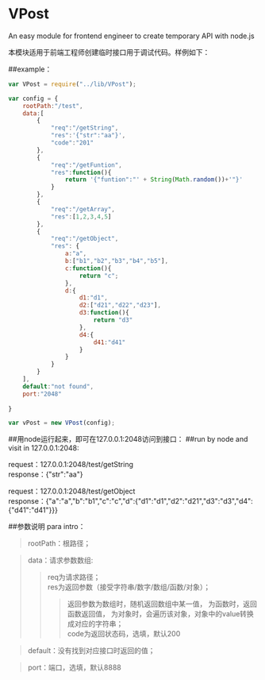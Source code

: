 # VPost

An easy module for frontend engineer to create temporary API with node.js

本模块适用于前端工程师创建临时接口用于调试代码。样例如下：

##example：
```javascript
var VPost = require("../lib/VPost");

var config = {
	rootPath:"/test",
	data:[
		{
			"req":"/getString",
			"res":'{"str":"aa"}',
			"code":"201"
		},
		{
			"req":"/getFuntion",
			"res":function(){
				return '{"funtion":"' + String(Math.random())+'"}' 
			}
		},
		{
			"req":"/getArray",
			"res":[1,2,3,4,5]
		},
		{
			"req":"/getObject",
			"res": {
				a:"a",
				b:["b1","b2","b3","b4","b5"],
				c:function(){
					return "c";
				},
				d:{
					d1:"d1",
					d2:["d21","d22","d23"],
					d3:function(){
						return "d3"
					},
					d4:{
						d41:"d41"
					}
				}
			}
		}
	],
	default:"not found",
	port:"2048"
	
} 

var vPost = new VPost(config);
```

##用node运行起来，即可在127.0.0.1:2048访问到接口：
##run by node and visit in 127.0.0.1:2048:

request：127.0.0.1:2048/test/getString<br>
response：{"str":"aa"}

request：127.0.0.1:2048/test/getObject<br>
response：{"a":"a","b":"b1","c":"c","d":{"d1":"d1","d2":"d21","d3":"d3","d4":{"d41":"d41"}}}

##参数说明 para intro：
 >rootPath：根路径；<br>
  
 >data：请求参数数组:<br>
 >>req为请求路径；<br>
 >>res为返回参数（接受字符串/数字/数组/函数/对象）；<br>
 >>>返回参数为数组时，随机返回数组中某一值，
 >>>为函数时，返回函数返回值，
 >>>为对象时，会遍历该对象，对象中的value转换成对应的字符串；<br>
 >>code为返回状态码，选填，默认200<br>
  
 >default：没有找到对应接口时返回的值；<br>
  
 >port：端口，选填，默认8888<br>
